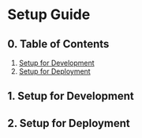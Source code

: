# Setup Guide

## 0. Table of Contents
1. [Setup for Development](#1-setup-for-development)
2. [Setup for Deployment](#2-setup-for-deployment)

## 1. Setup for Development

## 2. Setup for Deployment
